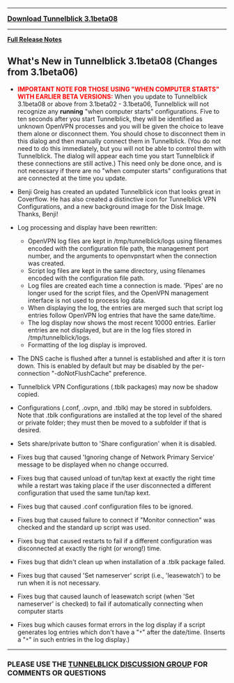 
---

<font size='3'><b><a href='http://tunnelblick.googlecode.com/files/Tunnelblick_3.1beta08.dmg'>Download Tunnelblick 3.1beta08</a></b></font>

---


**[Full Release Notes](RlsNotes.md)**

## What's New in Tunnelblick 3.1beta08 (Changes from 3.1beta06) ##
  * <font color='red'><b>IMPORTANT NOTE FOR THOSE USING "WHEN COMPUTER STARTS" WITH EARLIER BETA VERSIONS:</b></font> When you update to Tunnelblick 3.1beta08 or above from 3.1beta02 - 3.1beta06, Tunnelblick will not recognize any **running** "when computer starts" configurations. Five to ten seconds after you start Tunnelblick, they will be identified as unknown OpenVPN processes and you will be given the choice to leave them alone or disconnect them. You should chose to disconnect them in this dialog and then manually connect them in Tunnelblick. (You do not need to do this immediately, but you will not be able to control them with Tunnelblick. The dialog will appear each time you start Tunnelblick if these connections are still active.) This need only be done once, and is not necessary if there are no "when computer starts" configurations that are connected at the time you update.

  * Benji Greig has created an updated Tunnelblick icon that looks great in Coverflow. He has also created a distinctive icon for Tunnelblick VPN Configurations, and a new background image for the Disk Image. Thanks, Benji!

  * Log processing and display have been rewritten:
    * OpenVPN log files are kept in /tmp/tunnelblick/logs using filenames encoded with the configuration file path, the management port number, and the arguments to openvpnstart when the connection was created.
    * Script log files are kept in the same directory, using filenames encoded with the configuration file path.
    * Log files are created each time a connection is made. 'Pipes' are no longer used for the script files, and the OpenVPN management interface is not used to process log data.
    * When displaying the log, the entries are merged such that script log entries follow OpenVPN log entries that have the same date/time.
    * The log display now shows the most recent 10000 entries. Earlier entries are not displayed, but are in the log files stored in /tmp/tunnelblick/logs.
    * Formatting of the log display is improved.

  * The DNS cache is flushed after a tunnel is established and after it is torn down. This is enabled by default but may be disabled by the per-connection "-doNotFlushCache" preference.

  * Tunnelblick VPN Configurations (.tblk packages) may now be shadow copied.

  * Configurations (.conf, .ovpn, and .tblk) may be stored in subfolders. Note that .tblk configurations are installed at the top level of the shared or private folder; they must then be moved to a subfolder if that is desired.

  * Sets share/private button to 'Share configuration' when it is disabled.

  * Fixes bug that caused 'Ignoring change of Network Primary Service' message to be displayed when no change occurred.

  * Fixes bug that caused unload of tun/tap kext at exactly the right time while a restart was taking place if the user disconnected a different configuration that used the same tun/tap kext.

  * Fixes bug that caused .conf configuration files to be ignored.

  * Fixes bug that caused failure to connect if "Monitor connection" was checked and the standard up script was used.

  * Fixes bug that caused restarts to fail if a different configuration was disconnected at exactly the right (or wrong!) time.

  * Fixes bug that didn't clean up when installation of a .tblk package failed.

  * Fixes bug that caused 'Set nameserver' script (i.e., 'leasewatch') to be run when it is not necessary.

  * Fixes bug that caused launch of leasewatch script (when 'Set nameserver' is checked) to fail if automatically connecting when computer starts

  * Fixes bug which causes format errors in the log display if a script generates log entries which don't have a "`*`" after the date/time. (Inserts a "`*`" in such entries in the log display.)


---


### PLEASE USE THE [TUNNELBLICK DISCUSSION GROUP](http://groups.google.com/group/tunnelblick-discuss) FOR COMMENTS OR QUESTIONS